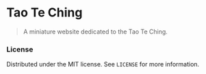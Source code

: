 # Tao Te Ching

> A miniature website dedicated to the Tao Te Ching.

### License

Distributed under the MIT license. See ``LICENSE`` for more information.
